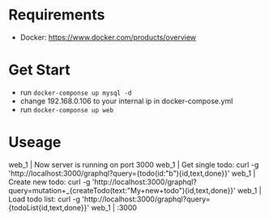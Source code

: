 # Requirements
- Docker: https://www.docker.com/products/overview


# Get Start
- run ```docker-componse up mysql -d```
- change 192.168.0.106 to your internal ip in docker-compose.yml
- run ```docker-componse up web```

# Useage

web_1    | Now server is running on port 3000
web_1    | Get single todo: curl -g 'http://localhost:3000/graphql?query={todo(id:"b"){id,text,done}}'
web_1    | Create new todo: curl -g 'http://localhost:3000/graphql?query=mutation+_{createTodo(text:"My+new+todo"){id,text,done}}'
web_1    | Load todo list: curl -g 'http://localhost:3000/graphql?query={todoList{id,text,done}}'
web_1    | :3000
